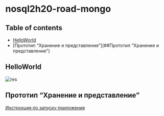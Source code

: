 # nosql2h20-road-mongo

## Table of contents
- [HelloWorld](##HelloWorld)
- [Прототип “Хранение и представление”](##Прототип “Хранение и представление”)
## HelloWorld

![res](HelloWorld/no_sql_screencast.gif)

## Прототип “Хранение и представление”
  [Инструкция по запуску приложения](https://github.com/moevm/nosql2h20-road-mongo/wiki/Docker)
